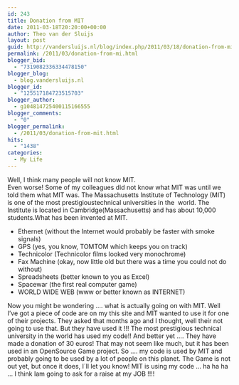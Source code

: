 ```yaml
---
id: 243
title: Donation from MIT
date: 2011-03-18T20:20:00+00:00
author: Theo van der Sluijs
layout: post
guid: http://vandersluijs.nl/blog/index.php/2011/03/18/donation-from-mi/
permalink: /2011/03/donation-from-mi.html
blogger_bid:
  - "7319082336334478150"
blogger_blog:
  - blog.vandersluijs.nl
blogger_id:
  - "125517184723515703"
blogger_author:
  - g104814725400115166555
blogger_comments:
  - "0"
blogger_permalink:
  - /2011/03/donation-from-mit.html
hits:
  - "1438"
categories:
  - My Life
---
```

Well, I think many people will not know MIT.   
Even worse! Some of my colleagues did not know what MIT was until we told them what MIT was. The Massachusetts Institute of Technology (MIT) is one of the most prestigioustechnical universities in the  world. The Institute is located in Cambridge(Massachusetts) and has about 10,000 students.<a name="more"></a>What has been invented at MIT. 

  * Ethernet (without the Internet would probably be faster with smoke signals) 
  * GPS (yes, you know, TOMTOM which keeps you on track) 
  * Technicolor (Technicolor films looked very monochrome) 
  * Fax Machine (okay, now little old but there was a time you could not do without) 
  * Spreadsheets (better known to you as Excel) 
  * Spacewar (the first real computer game) 
  * WORLD WIDE WEB (www or better known as INTERNET) 

Now you might be wondering &#8230;. what is actually going on with MIT. Well I&#8217;ve got a piece of code are on my this site and MIT wanted to use it for one of their projects. They asked that months ago and I thought, well their not going to use that. But they have used it !!! The most prestigious technical university in the world has used my code!! And better yet &#8230;. They have made a donation of 30 euros! That may not seem like much, but it has been used in an OpenSource Game project. So &#8230;. my code is used by MIT and probably going to be used by a lot of people on this planet. The Game is not out yet, but once it does, I´ll let you know! MIT is using my code &#8230; ha ha ha &#8230; I think Iam going to ask for a raise at my JOB !!!!